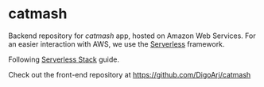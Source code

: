 # catmash

Backend repository for _catmash_ app, hosted on Amazon Web Services. For an easier interaction with AWS, we use the [Serverless](https://github.com/serverless/serverless) framework.

Following [Serverless Stack](https://serverless-stack.com) guide.

Check out the front-end repository at https://github.com/DigoArj/catmash
